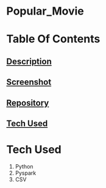 # Popular_Movie

# Table Of Contents

## [Description](#description)

## [Screenshot](#screenshot)

## [Repository](#repository)

## [Tech Used](#tech)



# Tech Used <a name = "tech"></a>
1. Python
2. Pyspark
3. CSV
